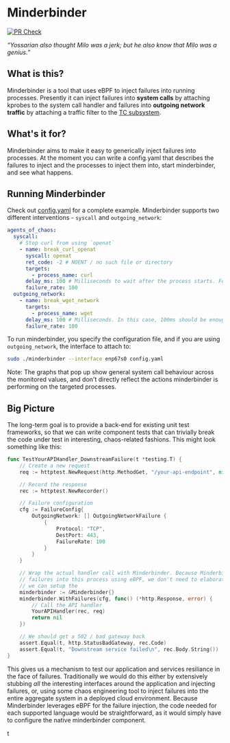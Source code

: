 # Minderbinder

[![PR Check](https://github.com/scottgerring/minderbinder/actions/workflows/ci.yaml/badge.svg)](https://github.com/scottgerring/minderbinder/actions/workflows/ci.yaml)

_“Yossarian also thought Milo was a jerk; but he also know that Milo was a genius.”_

## What is this?
Minderbinder is a tool that uses eBPF to inject failures into running processes. 
Presently it can inject failures into **system calls** by attaching kprobes to the system call handler and failures into **outgoing network traffic** by attaching a traffic filter to the [TC subsystem](https://docs.redhat.com/en/documentation/red_hat_enterprise_linux/8/html/configuring_and_managing_networking/linux-traffic-control_configuring-and-managing-networking). 

## What's it for?
Minderbinder aims to make it easy to generically inject failures into processes. At the moment you can write a config.yaml that describes the failures to inject and the processes to inject them into, start minderbinder, and see what happens. 

## Running Minderbinder
Check out [config.yaml](config.yaml) for a complete example. Minderbinder supports two different interventions - `syscall` and `outgoing_network`:

```yaml
agents_of_chaos:
  syscall:  
    # Stop curl from using `openat`
    - name: break_curl_openat
      syscall: openat
      ret_code: -2 # NOENT / no such file or directory
      targets:
        - process_name: curl
      delay_ms: 100 # Milliseconds to wait after the process starts. For openat, this gives the process a chance to start properly.
      failure_rate: 100
  outgoing_network:
    - name: break_wget_network
      targets:
        - process_name: wget
      delay_ms: 100 # Milliseconds. In this case, 100ms should be enough to get a DNS request through for the endpoint, before breaking the actual transfer to the HTTP server
      failure_rate: 100      
```

To run minderbinder, you specify the configuration file, and if you are using `outgoing_network`, the interface to attach to:
 ```bash
sudo ./minderbinder --interface enp67s0 config.yaml
```

Note: The graphs that pop up show general system call behaviour across the monitored values, and don't directly reflect the
actions minderbinder is performing on the targeted processes.

## Big Picture

The long-term goal is to provide a back-end for existing unit test frameworks, so that we can write component tests that can trivially break the code under test in interesting, chaos-related fashions. This might look something like this:

```go
func TestYourAPIHandler_DownstreamFailure(t *testing.T) {
	// Create a new request
	req := httptest.NewRequest(http.MethodGet, "/your-api-endpoint", nil)

	// Record the response
	rec := httptest.NewRecorder()

	// Failure configuration
	cfg := FailureConfig{
		OutgoingNetwork: [] OutgoingNetworkFailure {
            {
                Protocol: "TCP",
                DestPort: 443,
                FailureRate: 100
            }
        }
	}

	// Wrap the actual handler call with Minderbinder. Because Minderbinder is injecting
    // failures into this process using eBPF, we don't need to elaborately craft stubs here;
    // we can setup the 
    minderbinder := &Minderbinder{}
	minderbinder.WithFailures(cfg, func() (*http.Response, error) {
		// Call the API handler
		YourAPIHandler(rec, req)
		return nil
	})

	// We should get a 502 / bad gateway back
	assert.Equal(t, http.StatusBadGateway, rec.Code)
	assert.Equal(t, "Downstream service failed\n", rec.Body.String())
}

```

This gives us a mechanism to test our application and services resiliance in the face of failures. Traditionally we would do this either by extensively stubbing _all_ the interesting interfaces around the application and injecting failures, or, using some chaos engineering tool to inject failures into the entire aggregate system in a deployed cloud environment. Because Minderbinder leverages eBPF for the failure injection, the code needed for each supported language would be straightforward, as it would simply have to configure the native minderbinder component.

t